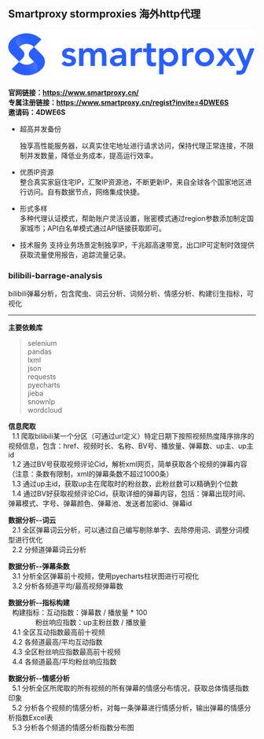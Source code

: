 ## Smartproxy stormproxies 海外http代理

![图片](https://github.com/moyuweiqing/bilibili-barrage-analysis/blob/main/samrt.png)

**官网链接：https://www.smartproxy.cn/**  
**专属注册链接：https://www.smartproxy.cn/regist?invite=4DWE6S**  
**邀请码：4DWE6S**

- 超高并发备份  

  独享高性能服务器，以真实住宅地址进行请求访问，保持代理正常连接，不限制并发数量，降低业务成本，提高运行效率。
- 优质IP资源  
  整合真实家庭住宅IP，汇聚IP资源池，不断更新IP，来自全球各个国家地区进行访问。自有数据节点，网络集成快捷。
- 形式多样  
  多种代理认证模式，帮助账户灵活设置，账密模式通过region参数添加制定国家城市；API白名单模式通过API链接获取即可。
- 技术服务
  支持业务场景定制独享IP，千兆超高速带宽，出口IP可定制时效提供获取流量使用报告，追踪流量记录。
  



### bilibili-barrage-analysis
bilibili弹幕分析，包含爬虫、词云分析、词频分析、情感分析、构建衍生指标，可视化
   
   
****   
**主要依赖库**   
> selenium   
> pandas   
> lxml   
> json   
> requests   
> pyecharts   
> jieba   
> snownlp   
> wordcloud   
   
**信息爬取**   
&nbsp;&nbsp;1.1 爬取bilibili某一个分区（可通过url定义）特定日期下按照视频热度降序排序的视频信息，包含：href、视频时长、名称、BV号、播放量、弹幕数、up主、up主id   
&nbsp;&nbsp;1.2 通过BV号获取视频评论Cid，解析xml网页，简单获取各个视频的弹幕内容（注意：条数有限制，xml的弹幕条数不超过1000条）   
&nbsp;&nbsp;1.3 通过up主id，获取up主在爬取时的粉丝数，此粉丝数可以精确到个位数   
&nbsp;&nbsp;1.4 通过BV好获取视频评论Cid，获取详细的弹幕内容，包括：弹幕出现时间、弹幕模式、字号、弹幕颜色、弹幕池、发送者加密id、弹幕id   
   
**数据分析--词云**   
&nbsp;&nbsp;2.1 全区弹幕词云分析，可以通过自己编写剔除单字、去除停用词、调整分词模型进行优化   
&nbsp;&nbsp;2.2 分频道弹幕词云分析   
    
**数据分析--弹幕条数**   
&nbsp;&nbsp;3.1 分析全区弹幕前十视频，使用pyecharts柱状图进行可视化   
&nbsp;&nbsp;3.2 分析各频道平均/最高视频弹幕数   
	
**数据分析--指标构建**   
&nbsp;&nbsp;构建指标：互动指数：弹幕数 / 播放量 * 100   
&nbsp;&nbsp;&nbsp;&nbsp;&nbsp;&nbsp;&nbsp;&nbsp;&nbsp;&nbsp;&nbsp;&nbsp;&nbsp;&nbsp;粉丝响应指数：up主粉丝数 / 播放量  
&nbsp;&nbsp;4.1 全区互动指数最高前十视频   
&nbsp;&nbsp;4.2 各频道最高/平均互动指数   
&nbsp;&nbsp;4.3 全区粉丝响应指数最高前十视频   
&nbsp;&nbsp;4.4 各频道最高/平均粉丝响应指数   
   
**数据分析--情感分析**   
&nbsp;&nbsp;5.1 分析全区所爬取的所有视频的所有弹幕的情感分布情况，获取总体情感指数印象   
&nbsp;&nbsp;5.2 分析各个视频的情感分析，对每一条弹幕进行情感分析，输出弹幕的情感分析指数Excel表   
&nbsp;&nbsp;5.3 分析各个频道的情感分析指数分布图   
